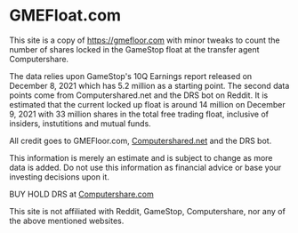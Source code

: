 # GMEFloat.com

This site is a copy of https://gmefloor.com with minor tweaks to count the number of shares locked in the GameStop float at the transfer agent Computershare.

The data relies upon GameStop's 10Q Earnings report released on December 8, 2021 which has 5.2 million as a starting point. The second data points come from Computershared.net and the DRS bot on Reddit. It is estimated that the current locked up float is around 14 million on December 9, 2021 with 33 million shares in the total free trading float, inclusive of insiders, instutitions and mutual funds.

All credit goes to GMEFloor.com, [Computershared.net](http://computershared.net) and the DRS bot. 

This information is merely an estimate and is subject to change as more data is added. Do not use this information as financial advice or base your investing decisions upon it. 

BUY HOLD DRS at [Computershare.com](https://computershare.com)

This site is not affiliated with Reddit, GameStop, Computershare, nor any of the above mentioned websites.
